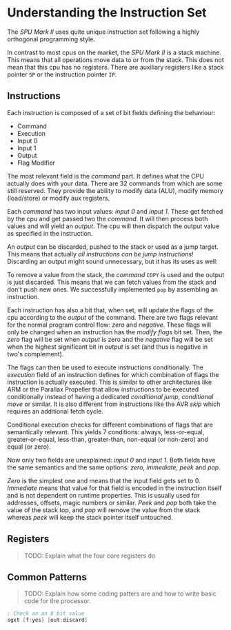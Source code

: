 # Understanding the Instruction Set

The *SPU Mark II* uses quite unique instruction set following a highly orthogonal
programming style.

In contrast to most cpus on the market, the *SPU Mark II* is a stack machine. This
means that all operations move data to or from the stack. This does not mean that
this cpu has no registers. There are auxiliary registers like a stack pointer `SP`
or the instruction pointer `IP`.

## Instructions

Each instruction is composed of a set of bit fields defining the behaviour:
- Command
- Execution
- Input 0
- Input 1
- Output
- Flag Modifier

The most relevant field is the *command* part. It defines what the CPU actually does
with your data. There are 32 commands from which are some still reserved. They provide
the ability to modify data (ALU), modify memory (load/store) or modify aux registers.

Each *command* has two input values: *input 0* and *input 1*. These get fetched by the
cpu and get passed two the *command*. It will then process both values and will yield
an *output*. The cpu will then dispatch the output value as specified in the instruction.

An *output* can be discarded, pushed to the stack or used as a jump target. This means
that actually *all instructions can be jump instructions*! Discarding an output might
sound unnecessary, but it has its uses as well:

To remove a value from the stack, the *command* `COPY` is used and the output is just
discarded. This means that we can fetch values from the stack and don't push new ones.
We successfully implemented `pop` by assembling an instruction.

Each instruction has also a bit that, when set, will update the flags of the cpu
according to the *output* of the command. There are two flags relevant for the
normal program control flow: *zero* and *negative*. These flags will only be changed
when an instruction has the *modify flags* bit set. Then, the *zero* flag will be set
when *output* is zero and the *negative* flag will be set when the highest significant
bit in *output* is set (and thus is negative in two's complement).

The flags can then be used to execute instructions conditionally. The *execution* field
of an instruction defines for which combination of flags the instruction is actually
executed. This is similar to other architectures like ARM or the Parallax Propeller that
allow instructions to be executed conditionally instead of having a dedicated *conditional jump*,
*conditional move* or similar. It is also different from instructions like the AVR *skip*
which requires an additional fetch cycle.

Conditional execution checks for different combinations of flags that are semantically
relevant. This yields 7 conditions: always, less-or-equal, greater-or-equal, less-than,
greater-than, non-equal (or non-zero) and equal (or zero).

Now only two fields are unexplained: *input 0* and *input 1*. Both fields have the same
semantics and the same options: *zero*, *immediate*, *peek* and *pop*.

*Zero* is the simplest one and means that the input field gets set to 0. *Immediate* means
that value for that field is encoded in the instruction itself and is not dependent on 
runtime properties. This is usually used for addresses, offsets, magic numbers or similar.
*Peek* and *pop* both take the value of the stack top, and *pop* will remove the value
from the stack whereas *peek* will keep the stack pointer itself untouched.

## Registers

> TODO: Explain what the four core registers do

## Common Patterns

> TODO: Explain how some coding patters are and how
> to write basic code for the processor.

```asm
; Check an an 8 bit value
sgxt [f:yes] [out:discard]
```
